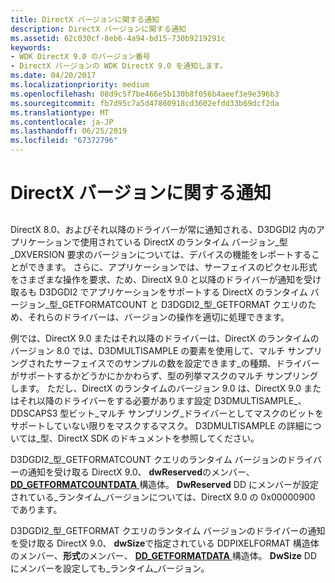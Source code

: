 ```yaml
---
title: DirectX バージョンに関する通知
description: DirectX バージョンに関する通知
ms.assetid: 62c030cf-8eb6-4a94-bd15-730b9219291c
keywords:
- WDK DirectX 9.0 のバージョン番号
- DirectX バージョンの WDK DirectX 9.0 を通知します。
ms.date: 04/20/2017
ms.localizationpriority: medium
ms.openlocfilehash: 08d9c5f7be466e5b130b8f056b4aeef3e9e396b3
ms.sourcegitcommit: fb7d95c7a5d47860918cd3602efdd33b69dcf2da
ms.translationtype: MT
ms.contentlocale: ja-JP
ms.lasthandoff: 06/25/2019
ms.locfileid: "67372796"
---
```

# <a name="notifying-about-directx-version"></a>DirectX バージョンに関する通知


## <span id="ddk_notifying_about_directx_version_gg"></span><span id="DDK_NOTIFYING_ABOUT_DIRECTX_VERSION_GG"></span>


DirectX 8.0、およびそれ以降のドライバーが常に通知される、D3DGDI2 内のアプリケーションで使用されている DirectX のランタイム バージョン\_型\_DXVERSION 要求のバージョンについては、デバイスの機能をレポートすることができます。 さらに、アプリケーションでは、サーフェイスのピクセル形式をさまざまな操作を要求、ため、DirectX 9.0 と以降のドライバーが通知を受け取るも D3DGDI2 でアプリケーションをサポートする DirectX のランタイム バージョン\_型\_GETFORMATCOUNT と D3DGDI2\_型\_GETFORMAT クエリのため、それらのドライバーは、バージョンの操作を適切に処理できます。

例では、DirectX 9.0 またはそれ以降のドライバーは、DirectX のランタイムのバージョン 8.0 では、D3DMULTISAMPLE の要素を使用して、マルチ サンプリングされたサーフェイスでのサンプルの数を設定できます\_の種類、ドライバーがサポートするかどうかにかかわらず、型の列挙マスクのマルチ サンプリングします。 ただし、DirectX のランタイムのバージョン 9.0 は、DirectX 9.0 またはそれ以降のドライバーをする必要があります設定 D3DMULTISAMPLE\_、DDSCAPS3 型ビット\_マルチ サンプリング\_ドライバーとしてマスクのビットをサポートしていない限りをマスクするマスク。 D3DMULTISAMPLE の詳細については\_型、DirectX SDK のドキュメントを参照してください。

D3DGDI2\_型\_GETFORMATCOUNT クエリのランタイム バージョンのドライバーの通知を受け取る DirectX 9.0、 **dwReserved**のメンバー、 [ **DD\_GETFORMATCOUNTDATA** ](https://docs.microsoft.com/windows-hardware/drivers/ddi/content/d3dhal/ns-d3dhal-_dd_getformatcountdata)構造体。 **DwReserved** DD にメンバーが設定されている\_ランタイム\_バージョンについては、DirectX 9.0 の 0x00000900 であります。

D3DGDI2\_型\_GETFORMAT クエリのランタイム バージョンのドライバーの通知を受け取る DirectX 9.0、 **dwSize**で指定されている DDPIXELFORMAT 構造体のメンバー、**形式**のメンバー、 [ **DD\_GETFORMATDATA** ](https://docs.microsoft.com/windows-hardware/drivers/ddi/content/d3dhal/ns-d3dhal-_dd_getformatdata)構造体。 **DwSize** DD にメンバーを設定しても\_ランタイム\_バージョン。

 

 





